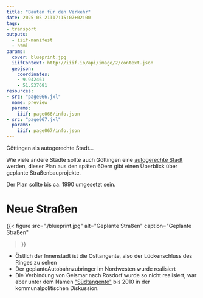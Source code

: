 ```yaml
---
title: "Bauten für den Verkehr"
date: 2025-05-21T17:15:07+02:00
tags:
- transport
outputs:
  - iiif-manifest
  - html
params:
  cover: blueprint.jpg
  iiifContext: http://iiif.io/api/image/2/context.json
  geojson:
    coordinates:
    - 9.942461
    - 51.537681
resources:
- src: "page066.jxl"
  name: preview
  params:
    iiif: page066/info.json
- src: "page067.jxl"
  params:
    iiif: page067/info.json
---
```


Göttingen als autogerechte Stadt...

<!--more-->

Wie viele andere Städte sollte auch Göttingen eine [autogerechte Stadt](https://de.wikipedia.org/wiki/Autogerechte_Stadt) werden, dieser Plan aus den späten 60ern gibt einen Überblick über geplante Straßenbauprojekte.

Der Plan sollte bis ca. 1990 umgesetzt sein.

# Neue Straßen

{{< figure
  src="./blueprint.jpg"
  alt="Geplante Straßen"
  caption="Geplante Straßen"
>}}

* Östlich der Innenstadt ist die Osttangente, also der Lückenschluss des Ringes zu sehen
* Der geplanteAutobahnzubringer im Nordwesten wurde realisiert
* Die Verbindung von Geismar nach Rosdorf wurde so nicht realisiert, war aber unter dem Namen ["Südtangente"](https://www.hna.de/lokales/goettingen/premiere-suedspange-771076.html) bis 2010 in der kommunalpolitischen Diskussion.
